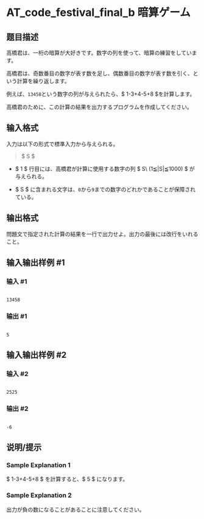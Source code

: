 # AT_code_festival_final_b 暗算ゲーム

## 题目描述

[problemUrl]: https://atcoder.jp/contests/code-festival-2014-final/tasks/code_festival_final_b

高橋君は、一桁の暗算が大好きです。数字の列を使って、暗算の練習をしています。

高橋君は、奇数番目の数字が表す数を足し、偶数番目の数字が表す数を引く、という計算を繰り返します。

例えば、`13458`という数字の列が与えられたら、$ 1-3+4-5+8 $を計算します。

高橋君のために、この計算の結果を出力するプログラムを作成してください。

## 输入格式

入力は以下の形式で標準入力から与えられる。

> $ S $

- $ 1 $ 行目には、高橋君が計算に使用する数字の列 $ S\ (1≦|S|≦1000) $ が与えられる。
- $ S $ に含まれる文字は、`0`から`9`までの数字のどれかであることが保障されている。

## 输出格式

問題文で指定された計算の結果を一行で出力せよ。出力の最後には改行をいれること。

## 输入输出样例 #1

### 输入 #1

```
13458
```

### 输出 #1

```
5
```

## 输入输出样例 #2

### 输入 #2

```
2525
```

### 输出 #2

```
-6
```

## 说明/提示

### Sample Explanation 1

$ 1-3+4-5+8 $ を計算すると、$ 5 $ になります。

### Sample Explanation 2

出力が負の数になることがあることに注意してください。